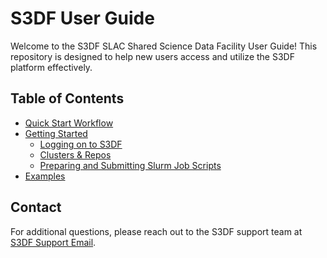 # S3DF User Guide

Welcome to the S3DF SLAC Shared Science Data Facility User Guide! This repository is designed to help new users access and utilize the S3DF platform effectively.

## Table of Contents
- [Quick Start Workflow](quickstart.md)
- [Getting Started](getting-started/index.md)
  - [Logging on to S3DF](getting-started/logging-on-to-s3df.md)
  - [Clusters & Repos](getting-started/clusters-and-repos.md)
  - [Preparing and Submitting Slurm Job Scripts](getting-started/preparing-and-submitting-slurm-job-scripts.md)
- [Examples](examples/)

## Contact
For additional questions, please reach out to the S3DF support team at [S3DF Support Email](mailto:support@example.com).
